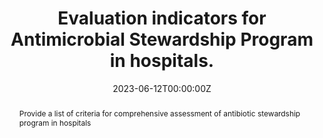 ---
authors:
- Nguyen Thi Hai Yen
- Nguyen Van Vinh Chau
- Huynh Phuong Thao
- Le Dang Tu Nguyen
- Nguyen Thi Quynh Nga
- Tran Thi Hong Nguyen
- Ha Thi Hong Quynh
- Nguyen Phan Thuy Nhien
highlight_index: 7
date: "2023-06-12T00:00:00Z"
doi: 10.51298/vmj.v525i1A.4986
abstract: Provide a list of criteria for comprehensive  assessment of  antibiotic stewardship program in hospitals
tags:
- Antibiotic Stewardship Program
title: Evaluation indicators for Antimicrobial Stewardship Program in hospitals.  
url_source: https://www.researchgate.net/publication/372415023_Evaluation_indicators_for_Antimicrobial_Stewardship_Program_in_hospitals
url_pdf: https://www.researchgate.net/publication/372415023_Evaluation_indicators_for_Antimicrobial_Stewardship_Program_in_hospitals
---